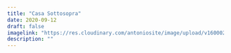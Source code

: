 ```yaml
---
title: "Casa Sottosopra"
date: 2020-09-12
draft: false
imagelink: "https://res.cloudinary.com/antoniosite/image/upload/v1600028976/Foto/47694318_295915974608009_5403639844213030092_n.jpg_kjq8ko.jpg"
description: ""
---
```

